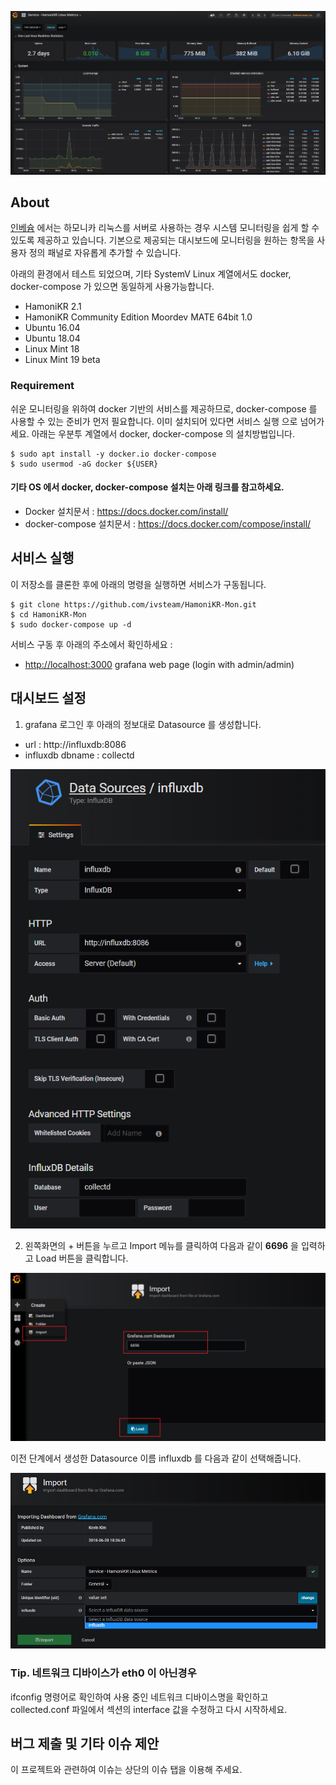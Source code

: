 ![Dashboard](https://github.com/ivsteam/ivsteam.github.io/blob/master/img/grafana_6696.png)

## About

[인베슘](http://invesume.com) 에서는 하모니카 리눅스를 서버로 사용하는 경우 시스템 모니터링을 쉽게 할 수 있도록 제공하고 있습니다.
기본으로 제공되는 대시보드에 모니터링을 원하는 항목을 사용자 정의 패널로 자유롭게 추가할 수 있습니다.

아래의 환경에서 테스트 되었으며, 기타 SystemV Linux 계열에서도 docker, docker-compose 가 있으면 동일하게 사용가능합니다.

- HamoniKR 2.1
- HamoniKR Community Edition Moordev MATE 64bit 1.0
- Ubuntu 16.04
- Ubuntu 18.04
- Linux Mint 18
- Linux Mint 19 beta

### Requirement
쉬운 모니터링을 위하여 docker 기반의 서비스를 제공하므로, docker-compose 를 사용할 수 있는 준비가 먼저 필요합니다.
이미 설치되어 있다면 서비스 실행 으로 넘어가세요.
아래는 우분투 계열에서 docker, docker-compose 의 설치방법입니다.
```
$ sudo apt install -y docker.io docker-compose
$ sudo usermod -aG docker ${USER}
```
#### 기타 OS 에서 docker, docker-compose 설치는 아래 링크를 참고하세요.

- Docker 설치문서 : https://docs.docker.com/install/
- docker-compose 설치문서 : https://docs.docker.com/compose/install/


## 서비스 실행

이 저장소를 클론한 후에 아래의 명령을 실행하면 서비스가 구동됩니다.

```
$ git clone https://github.com/ivsteam/HamoniKR-Mon.git
$ cd HamoniKR-Mon
$ sudo docker-compose up -d
```

서비스 구동 후 아래의 주소에서 확인하세요 :

- <http://localhost:3000>  grafana web page (login with admin/admin)


## 대시보드 설정

1) grafana 로그인 후 아래의 정보대로 Datasource 를 생성합니다. 
- url : http://influxdb:8086
- influxdb dbname : collectd

![Add Data Source](https://github.com/ivsteam/ivsteam.github.io/blob/master/img/add_data_source.png)


2) 왼쪽화면의 + 버튼을 누르고 Import 메뉴를 클릭하여 다음과 같이 **6696** 을 입력하고 Load 버튼을 클릭합니다. 

![Import](https://github.com/ivsteam/ivsteam.github.io/blob/master/img/dashboard_import.png)

이전 단계에서 생성한 Datasource 이름 influxdb 를 다음과 같이 선택해줍니다.

![Select DS](https://github.com/ivsteam/ivsteam.github.io/blob/master/img/select_ds.png)


### Tip. 네트워크 디바이스가 eth0 이 아닌경우
ifconfig 명령어로 확인하여 사용 중인 네트워크 디바이스명을 확인하고
collected.conf 파일에서 <Plugin interface> 섹션의 interface 값을 수정하고 다시 시작하세요.



## 버그 제출 및 기타 이슈 제안
이 프로젝트와 관련하여 이슈는 상단의 이슈 탭을 이용해 주세요.
